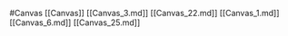 #Canvas 
 [[Canvas]]
[[Canvas_3.md]]
[[Canvas_22.md]]
[[Canvas_1.md]]
[[Canvas_6.md]]
[[Canvas_25.md]]